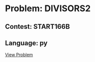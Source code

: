 # Problem: DIVISORS2

## Contest: START166B

## Language: py

[View Problem](https://www.codechef.com/START166B/problems/DIVISORS2)